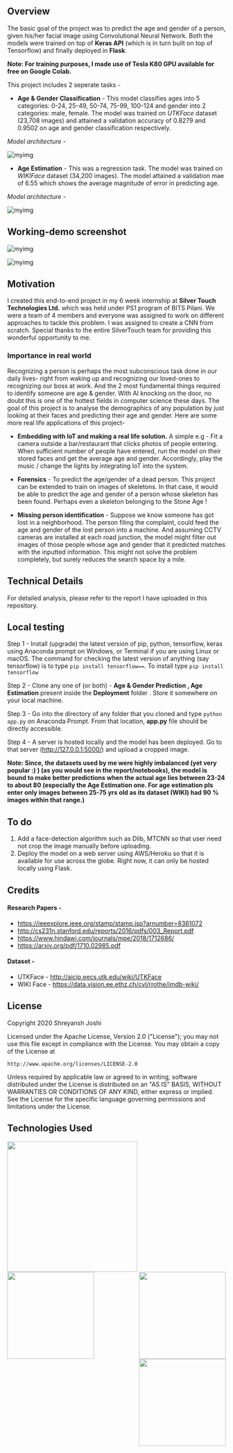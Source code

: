 ## Overview
The basic goal of the project was to predict the age and gender of a person, given his/her facial image using Convolutional Neural Network. Both the models were trained on top of **Keras API** (which is in turn built on top of Tensorflow) and finally deployed in **Flask**.

**Note: For training purposes, I made use of Tesla K80 GPU available for free on Google Colab.**

This project includes 2 seperate tasks  -
* **Age & Gender Classification** - This model classifies ages into 5 categories: 0-24, 25-49, 50-74, 75-99, 100-124 and gender into 2 categories: male, female. The model was trained on *UTKFace* dataset (23,708 images) and attained a validation accuracy of 0.8279 and 0.9502 on age and gender classification respectively.
  
*Model architecture* - 

![myimg](readme_img/classifiers.PNG)       

* **Age Estimation** - This was a regression task. The model was trained on *WIKIFace* dataset (34,200 images). The model attained a validation mae of 6.55 which shows the average magnitude of error in predicting age.

*Model architecture* -

![myimg](readme_img/regress.PNG)  

## Working-demo screenshot

![myimg](readme_img/class1.PNG)                                                                                   

![myimg](readme_img/reg1.PNG) 

## Motivation
I created this end-to-end project in my 6 week internship at **Silver Touch Technologies Ltd.** which was held under PS1 program of BITS Pilani. We were a team of 4 members and everyone was assigned to work on different approaches to tackle this problem. I was assigned to create a CNN from scratch. Special thanks to the entire SilverTouch team for providing this wonderful opportunity to me.

### Importance in real world
Recognizing a person is perhaps the most subconscious task done in our daily lives- right from waking up and recognizing our loved-ones to recognizing our boss at work. And the 2 most fundamental things required to identify someone are age & gender. With AI knocking on the door, no doubt this is one of the hottest fields in computer science these days. The goal of this project is to analyse the demographics of any population by just looking at their faces and predicting their age and gender. Here are some more real life applications of this project-
* **Embedding with IoT and making a real life solution.** A simple e.g - Fit a camera outside a bar/restaurant that clicks photos of people entering. When sufficient number of people have entered, run the model on their stored faces and get the average age and gender. Accordingly, play the music / change the lights by integrating IoT into the system.

* **Forensics** - To predict the age/gender of a dead person. This project can be extended to train on images of skeletons. In that case, it would be able to predict the age and gender of a person whose skeleton has been found. Perhaps even a skeleton belonging to the Stone Age !

* **Missing person identification** - Suppose we know someone has got lost in a neighborhood. The person filing the complaint, could feed the age and gender of the lost person into a machine. And assuming CCTV cameras are installed at each road junction, the model might filter out images of those people whose age and gender that it predicted matches with the inputted information. This might not solve the problem completely, but surely reduces the search space by a mile. 

## Technical Details
For detailed analysis, please refer to the report I have uploaded in this repository.

## Local testing
Step 1 - Install (upgrade) the latest version of pip, python, tensorflow, keras using Anaconda prompt on Windows, or Terminal if you are using Linux or macOS.
The command for checking the latest version of anything (say tensorflow) is to type `pip install tensorflow==`. 
To install type `pip install tensorflow`

Step 2  - Clone any one of (or both) - **Age & Gender Prediction , Age Estimation** present inside the **Deployment** folder . Store it somewhere on your local machine.

Step 3 - Go into the directory of any folder that you cloned and type `python app.py` on Anaconda Prompt. From that location, **app.py** file should be directly accessible.

Step 4 - A server is hosted locally and the model has been deployed. Go to that server (http://127.0.0.1:5000/) and upload a cropped image.

**Note: Since, the datasets used by me were highly imbalanced (yet very popular :) ) (as you would see in the report/notebooks), the model is bound to make better predictions when the actual age lies between 23-24 to about 80 (especially the Age Estimation one. For age estimation pls enter only images between 25-75 yrs old as its dataset (WIKI) had 90 % images within that range.)** 

## To do
1. Add a face-detection algorithm such as Dlib, MTCNN so that user need not crop the image manually before uploading.
2. Deploy the model on a web server using AWS/Heroku so that it is available for use across the globe. Right now, it can only be hosted locally using Flask.

## Credits

#### Research Papers - 
* https://ieeexplore.ieee.org/stamp/stamp.jsp?arnumber=8361072
* http://cs231n.stanford.edu/reports/2016/pdfs/003_Report.pdf
* https://www.hindawi.com/journals/mpe/2018/1712686/
* https://arxiv.org/pdf/1710.02985.pdf

#### Dataset - 
* UTKFace - http://aicip.eecs.utk.edu/wiki/UTKFace
* WIKI Face - https://data.vision.ee.ethz.ch/cvl/rrothe/imdb-wiki/

 ## License
 Copyright 2020 Shreyansh Joshi

Licensed under the Apache License, Version 2.0 ("License"); you may not use this file except in compliance with the License. You may obtain a copy of the License at

`http://www.apache.org/licenses/LICENSE-2.0`

Unless required by applicable law or agreed to in writing, software distributed under the License is distributed on an "AS IS" BASIS, WITHOUT WARRANTIES OR CONDITIONS OF ANY KIND, either express or implied. See the License for the specific language governing permissions and limitations under the License.

## Technologies Used

<img src="https://github.com/ShreyanshJoshi/Facial-Demographics-using-CNN/blob/master/readme_img/1.png" width=300 align="left">
<img src="https://github.com/ShreyanshJoshi/Facial-Demographics-using-CNN/blob/master/readme_img/2.png" width=200 align="right">
<img src="https://github.com/ShreyanshJoshi/Facial-Demographics-using-CNN/blob/master/readme_img/4.PNG" width=200 align="left">
<img src="https://github.com/ShreyanshJoshi/Facial-Demographics-using-CNN/blob/master/readme_img/3.png" width=200 align="right"> 
                  
                  
                



                                                                   
